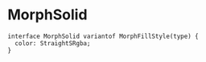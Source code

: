 # MorphSolid

```
interface MorphSolid variantof MorphFillStyle(type) {
  color: StraightSRgba;
}
```

